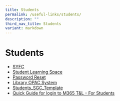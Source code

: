 ```yaml
---
title: Students
permalink: /useful-links/students/
description: ""
third_nav_title: Students
variant: markdown
---
```

# Students

*   <a href="http://www.syfc.sg/" target="_blank">SYFC</a>
*   <a href="https://vle.learning.moe.edu.sg/login" target="_blank">Student Learning Space</a>
*   <a href="https://go.gov.sg/tksspwreset" target="_blank">Password Reset</a>
*   <a href="https://schoolibrary.moe.edu.sg/tanjongkatongsec/cgi-bin/spydus.exe/MSGTRN/WPAC/HOME" target="_blank">Library OPAC System</a>
*   <a href="https://go.gov.sg/student-sgc-template-2018" target="_blank">Students_SGC_Template</a>
*   [Quick Guide for login to M365 T&amp;L - For Students](/files/M365____For_Students__Quick_Guide_for_login_to_Microsoft_Office_365_for_Teaching_and_Learning__M365_T_L__Online_Services.pdf)